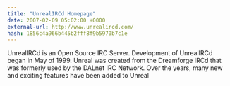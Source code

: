 ```yaml
---
title: "UnrealIRCd Homepage"
date: 2007-02-09 05:02:00 +0000
external-url: http://www.unrealircd.com/
hash: 1856c4a966b445b2fff8f9b5970b7c1e
---
```


UnrealIRCd is an Open Source IRC Server. Development of UnrealIRCd began in May of 1999. Unreal was created from the Dreamforge IRCd that was formerly used by the DALnet IRC Network. Over the years, many new and exciting features have been added to Unreal
